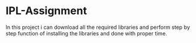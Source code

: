# IPL-Assignment
In this project i can download all the required libraries and perform step by step function of installing the libraries and done with proper time.
